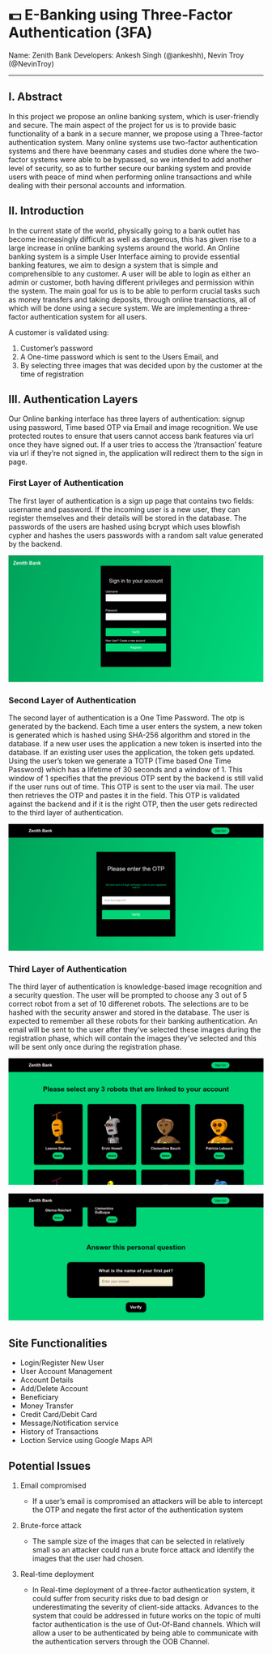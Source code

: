 # :dollar: E-Banking using Three-Factor Authentication (3FA)

Name: Zenith Bank
Developers: Ankesh Singh (@ankeshh), Nevin Troy (@NevinTroy)

***

## **I. Abstract**

In this project we propose an online banking system, which is user-friendly and secure. The main aspect of the project for us is to provide basic functionality of a bank in a secure manner, we propose using a Three-factor authentication system. Many online systems use two-factor authentication systems and there have beenmany cases and studies done where the two-factor systems were able to be bypassed, so we intended to add another level of security, so as to further secure our banking system and provide users with peace of mind when performing online transactions and while dealing with their personal accounts and information.

## **II. Introduction**

In the current state of the world, physically going to a bank outlet has become increasingly difficult as well as dangerous, this  has given rise to a large increase in online banking systems around the world. An Online banking system is a simple User Interface aiming to provide essential banking features, we aim to design a system that is simple and comprehensible to any customer. A user will be able to login as either an admin or customer, both having different privileges and permission within the system.
The main goal for us is to be able to perform crucial tasks such as money transfers and taking deposits, through online transactions, all of which will be done using a secure system. We are implementing a three-factor authentication system for all users.

A customer is validated using:

1. Customer’s password
2. A One-time password which is sent to the Users Email, and
3. By selecting three images that was decided upon by the customer at the time of registration

## **III. Authentication Layers**

Our Online banking interface has three layers of authentication: signup using password, Time based OTP via Email and image recognition. We use protected routes to ensure that users cannot access bank features via url once they have signed out. If a user tries to access the ‘/transaction’ feature via url if they’re not signed in, the application will redirect them to the sign in
page.

### **First Layer of Authentication**

The first layer of authentication is a sign up page that contains two fields: username and password. If the incoming user is a new
user, they can register themselves and their details will be stored in the database. The passwords of the users are hashed using
bcrypt which uses blowfish cypher and hashes the users passwords with a random salt value generated by the backend.

![image](E_Bank/public/SignIn.png)

### **Second Layer of Authentication**

The second layer of authentication is a One Time Password. The otp is generated by the backend. Each time a user enters the system, a new token is generated which is hashed using SHA-256 algorithm and stored in the database. If a new user uses the application a new token is inserted into the database. If an existing user uses the application, the token gets updated. Using the user’s token we generate a TOTP (Time based One Time Password) which has a lifetime of 30 seconds and a window of 1. This window of 1 specifies that the previous OTP sent by the backend is still valid if the user runs out of time. This OTP is sent to the user via mail. The user then retrieves the OTP and pastes it in the field. This OTP is validated against the backend and if it is the right OTP, then the user gets redirected to the third layer of authentication.

![image](E_Bank/public/OTP.png)

### **Third Layer of Authentication**

The third layer of authentication is knowledge-based image recognition and a security question. The user will be prompted to choose any 3 out of 5 correct robot from a set of 10 differenet robots. The selections are to be hashed with the security answer and stored in the database. The user is expected to remember all these robots for their banking authentication. An email will be sent to the user after they’ve selected these images during the registration phase, which will contain the images they’ve selected and this will be sent only once during the registration phase.

![image](E_Bank/public/3rdFA1.png)

![image](E_Bank/public/3rdFA2.png)

## **Site Functionalities**

- Login/Register New User
- User Account Management
- Account Details
- Add/Delete Account
- Beneficiary
- Money Transfer
- Credit Card/Debit Card
- Message/Notification service
- History of Transactions
- Loction Service using Google Maps API

## **Potential Issues**

1. Email compromised
    - If a user’s email is compromised an attackers will be able to intercept the OTP and negate the first actor of the authentication system

2. Brute-force attack
    - The sample size of the images that can be selected in relatively small so an attacker could run a brute force attack and identify the images that the user had chosen.

3. Real-time deployment
    - In Real-time deployment of a three-factor authentication system, it could suffer from security risks due to bad design or underestimating the severity of client-side attacks. Advances to the system that could be addressed in future works on the topic of multi factor authentication is the use of Out-Of-Band channels. Which will allow a user to be authenticated by being able to communicate with the authentication servers through the OOB Channel.
